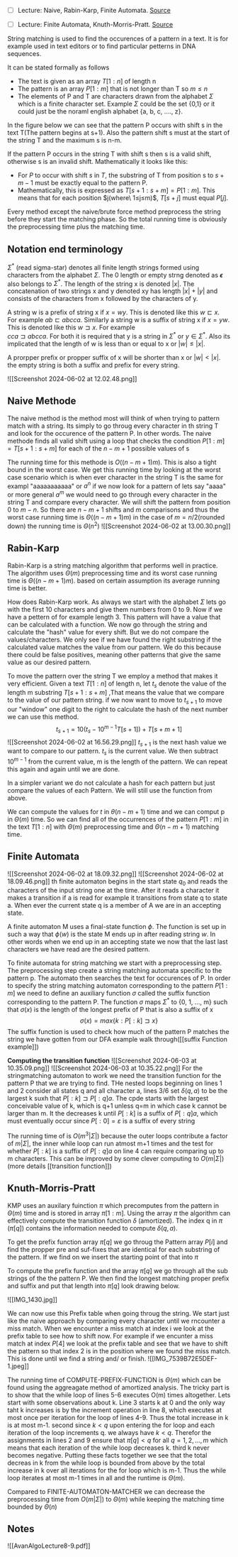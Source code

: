 - [ ] Lecture: Naive, Rabin-Karp, Finite Automata. [Source](https://imada.sdu.dk/u/kslarsen/dm582/L08.php)
- [ ] Lecture: Finite Automata, Knuth-Morris-Pratt. [Source](https://imada.sdu.dk/u/kslarsen/dm582/L08.php)


String matching is used to find the occurences of a pattern in a text. It is for example used in text editors or to find particular petterns in DNA sequences.

It can be stated formally as follows
- The text is given as an array $T[1:n]$ of length n
- The pattern is an array $P[1:m]$ that is not longer than T so $m \leq n$ 
- The elements of P and T are characters drawn from the alphabet $\Sigma$ which is a finite character set. Example $\Sigma$ could be the set {0,1} or it could just be the noraml english alphabet {a, b, c, ...., z}.

In the figure below we can see that the pattern P occurs with shift s in the text T(The pattern begins at s+1). Also the pattern shift s must at the start of the string T and the maximum s is n-m. 

If the pattern P occurs in the string T with shift s then s is a valid shift, otherwise s is an invalid shift. Mathematically it looks like this:
- For $P$ to occur with shift $s$ in $T$, the substring of T from position s to $s+m−1$ must be exactly equal to the pattern P.
- Mathematically, this is expressed as $T[s+1:s+m]=P[1:m]$. This means that for each position $j(where\ 1≤j≤m)$, $T[s+j]$ must equal $P[j]$.

Every method except the naive/brute force method preprocess the string before they start the matching phase. So the total running time is obviously the preprocessing time plus the matching time.

## Notation end terminology
$\Sigma^*$ (read sigma-star) denotes all finite length strings formed using characters from the alphabet $\Sigma$. The 0 length or empty strng denoted as **$\epsilon$** also belongs to $\Sigma^*$. The length of the string x is denoted $|x|$. The concatenation of two strings x and y denoted xy has length $|x|+|y|$ and consists of the characters from x followed by the characters of y.

A string w is a prefix of string x if $x=wy$. This is denoted like this $w\sqsubset x$. For example $ab \sqsubset abcca$.
Similarly a string w is a suffix of string x if $x=yw$. This is denoted like this $w \sqsupset x$. For example  
 $cca \sqsupset abcca$. For both it is required that y is a string in $\Sigma^*$ or $y\in\Sigma^*$. Also its implicated that the length of w is less than or equal to x or $|w| \leq |x|$.

A prorpper prefix or propper suffix of x will be shorter than x or $|w| < |x|$. the empty string is both a suffix and prefix for every string. 

![[Screenshot 2024-06-02 at 12.02.48.png]]

## Naive Methode
The naive method is the method most will think of when trying to pattern match with a string. Its simply to go throug every character in th string T and look for the occurence of the pattern P. In other words. The naive methode finds all valid shift using a loop that checks the condition $P[1:m]=T[s+1:s+m]$ for each of the $n-m+1$ possible values of s

The running time for this methode is $O((n-m+1)m)$. This is also a tight bound in the worst case. We get this running time by looking at the worst case scenario which is when ever character in the string T is the same for exampl "aaaaaaaaaaa" or $a^n$ if we now look for a pattern of lets say "aaaa" or more general $a^m$ we would need to go through every character in the string T and compare every character. We will shift the pattern from position 0 to $m-n$. So there are $n-m+1$ shifts and $m$ comparisons and thus the worst case running time is $\Theta((n-m+1)m)$ in the case of $m=n/2$(rounded down) the running time is $\Theta(n^2)$ 
![[Screenshot 2024-06-02 at 13.00.30.png]]
## Rabin-Karp
Rabin-Karp is a string matching algorithm that performs well in practice. The algorithm uses $\Theta(m)$ preprocessing time and its worst case running time is $\Theta((n-m+1)m)$. based on certain assumption its average running time is better.

How does Rabin-Karp work. As always we start with the alphabet $\Sigma$ lets go with the first 10 characters and give them numbers from 0 to 9. Now if we have a pettern of for example length 3. This pattern will have a value that can be calculated with a function. We now go through the string and calculate the "hash" value for every shift. But we do not compare the values/characters. We only see if we have found the right substring if the calculated value matches the value from our pattern. We do this because there could be false positives, meaning other patterns that give the same value as our desired pattern.

To move the pattern over the string T we employ a method that makes it very efficient. Given a text $T[1:n]$ of length n, let $t_s$ denote the value of the length m substring $T[s+1:s+m]$ ,That means the value that we compare to the value of our pattern string. if we now want to move to $t_{s+1}$ to move our "window" one digit to the right to calculate the hash of the next number we can use this method. 
$$
t_{s+1}=10(t_s-10^{m-1}T[s+1])+T[s+m+1]
$$
![[Screenshot 2024-06-02 at 16.56.29.png]]
$t_{s+1}$ is the next hash value we want to compare to our pattern. $t_s$ is the current value. We then subtract $10^{m-1}$ from the current value, m is the length of the pattern.
We can repeat this again and again until we are done. 

In a simpler variant we do not calculate a hash for each pattern but just compare the values of each Pattern. We will still use the function from above.

We can compute the values for $t$ in $\theta(n-m+1)$ time and we can comput p in $\Theta(m)$ time. So we can find all of the occurrences of the pattern $P[1:m]$ in the text $T[1:n]$ with $\Theta(m)$ preprocessing time and $\Theta(n-m+1)$ matching time.

## Finite Automata
![[Screenshot 2024-06-02 at 18.09.32.png]]
![[Screenshot 2024-06-02 at 18.09.46.png]]
th finite automaton begins in the start state $q_0$ and reads the characters of the input string one at the time. After it reads a character it makes a transition if a is read for example it transitions from state q to state a. When ever the current state q is a member of A we are in an accepting state.

A finite automaton M uses a final-state function $\phi$. The function is set up in such a way that $\phi(w)$ is the state M ends up in after reading string $w$. In other words when we end up in an accepting state we now that the last last characters we have read are the desired pattern. 

To finite automata for string matching we start with a preprocessing step. The preprocessing step create a string matching automata specific to the pattern p. The automato then searches the text for occurences of P. In order to specify the string matching automaton corresponding to the pattern $P[1:m]$ we need to define an auxiliary function $\sigma$ called the suffix function corresponding to the pattern P. The function $\sigma$ maps $\Sigma^*$ to {0, 1, ..., m} such that $\sigma(x)$ is the length of the longest prefix of P that is also a suffix of x
$$
\sigma(x)=max\{k:P[:k]\sqsupset x\}
$$
The suffix function is used to check how much of the pattern P matches the string we have gotten from our DFA example walk through([[suffix Function example]])

**Computing the transition function**
![[Screenshot 2024-06-03 at 10.35.09.png]]
![[Screenshot 2024-06-03 at 10.35.22.png]]
For the stringmatching automaton to work we need the transition function for the pattern P that we are trying to find. THe nested loops beginning on lines 1 and 2 consider all states q and all character a, lines 3/6 set $\delta(q,a)$ to be the largest k suxh that $P[:k] \sqsupset P[:q]a$. The cpde starts with the largest conceivable value of k, which is q+1 unless q=m in which case k cannot be larger than m. It the decreases k until $P[:k]$ is a suffix of $P[:q]a$, which must eventually occur since $P[:0]=\varepsilon$ is a suffix of every string

The running time of is $O(m^3|\Sigma|)$ because the outer loops contribute a factor of $m|\Sigma|$, the inner while loop can run atmost m+1 times and the test for whether $P[:k]$ is a suffix of $P[:q]a$ on line 4 can require comparing up to m characters. This can be improved by some clever computing to $O(m|\Sigma|)$ (more details [[transition function]])

## Knuth-Morris-Pratt
KMP uses an auxilary fuinction $\pi$ which precomputes from the pattern in $\Theta(m)$ time and is stored in array $\pi[1:m]$. Using the array $\pi$ the algorithm can effectively compute the transition function $\delta$ (amortized). The index q in $\pi$ ($\pi[q]$) contains the information needed to compute 
$\delta(q,a)$. 

To get the prefix function array $\pi[q]$ we go throug the Pattern array $P[i]$ and find the propper pre and suf-fixes that are identical for each substring of the pattern. If we find on we insert the starting point of that into $\pi$   

To compute the prefix function and the array $\pi[q]$ we go through all the sub strings of the the pattern P. We then find  the longest matching proper prefix and suffix and put that length into $\pi[q]$ look drawing below.

![[IMG_1430.jpg]]

We can now use this Prefix table when going throug the string. We start just like the naive approach by comparing every character until we rncounter a miss match. When we encounter a miss match at index i we look at the prefix table to see how to shift now. For example if we encunter a miss match at index $P[4]$ we look at the prefix table and see that we have to shift the pattern so that index 2 is in the position where we found the miss match. This is done until we find a string and/ or finish.
![[IMG_7539B72E5DEF-1.jpeg]]

The running time of COMPUTE-PREFIX-FUNCTION is $\Theta(m)$ which can be found using the aggreagate method of amortized analysis. The tricky part is to show that the while loop of lines 5-6 executes O(m) times altogether. Lets start with some observations about k. Line 3 starts k at 0 and the only way taht k increases is by the increment operation in line 8, which executes at most once per iteration for the loop of lines 4-9. Thus the total increase in k is at most m-1. second since $k<q$ upon entering the for loop and each iteration of the loop increments q. we always have $k<q$. Therefor the assignments in lines 2 and 9 ensure that $\pi[q]<q$ for all $q=1,2,...,m$ which means that each iteration of the while loop decreases k. third k never becomes negative. Putting these facts together we see that the total decreas in k from the while loop is bounded from above by the total increase in k over all iterations for the for loop which is m-1. Thus the while loop iterates at most m-1 times in all and the runtime is $\Theta(m)$.

Compared to FINITE-AUTOMATON-MATCHER we can decrease the preprocessing time from $O(m|\Sigma|)$ to $\Theta(m)$ while keeping the matching time bounded by $\Theta(n)$ 
## Notes
![[AvanAlgoLecture8-9.pdf]]


